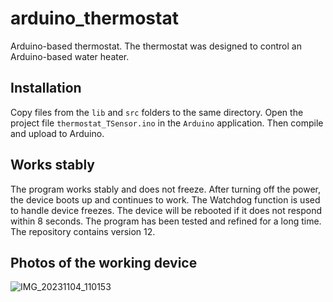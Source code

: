 # arduino_thermostat
Arduino-based thermostat.
The thermostat was designed to control an Arduino-based water heater.

## Installation
Copy files from the `lib` and `src` folders to the same directory. Open the project file `thermostat_TSensor.ino` in the `Arduino` application. Then compile and upload to Arduino.

## Works stably
The program works stably and does not freeze. After turning off the power, the device boots up and continues to work.
The Watchdog function is used to handle device freezes. The device will be rebooted if it does not respond within 8 seconds.
The program has been tested and refined for a long time. The repository contains version 12.

## Photos of the working device
![IMG_20231104_110153](https://github.com/neosy/arduino_thermostat/assets/105918329/f894bf71-b588-4114-b1e7-5491affc128f)
